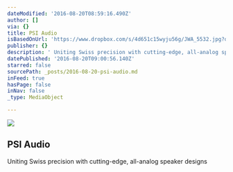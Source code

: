 ```yaml
---
dateModified: '2016-08-20T08:59:16.490Z'
author: []
via: {}
title: PSI Audio
isBasedOnUrl: 'https://www.dropbox.com/s/4d651c15wyju56g/JWA_5532.jpg?dl=0'
publisher: {}
description: ' Uniting Swiss precision with cutting-edge, all-analog speaker designs'
datePublished: '2016-08-20T09:00:56.140Z'
starred: false
sourcePath: _posts/2016-08-20-psi-audio.md
inFeed: true
hasPage: false
inNav: false
_type: MediaObject

---
```

<article style=""><img src="https://photos-3.dropbox.com/t/2/AABWZlu4AwQiworp3H2N559n-sZsZ-dpd43rtcjAX9HonQ/12/9877268/jpeg/1024x1024/2/_/0/4/JWA_5532.jpg/CJTu2gQgAiAHKAIoBw/4d651c15wyju56g/AAC2R_iO6EV3MqQT5T-kd9mca/JWA_5532.jpg" /><h1>PSI Audio</h1><p> Uniting Swiss precision with cutting-edge, all-analog speaker designs</p></article>